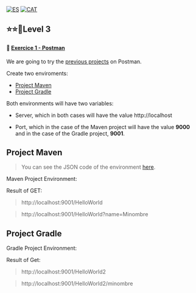 [![ES](https://img.shields.io/badge/ES-red.svg?logo=googletranslate&logoColor=white)](#es)
[![CAT](https://img.shields.io/badge/CAT-yellow.svg?logo=googletranslate&logoColor=white)](#cat)


⭐⭐🌟Level 3
-

#### 📍 [Exercice 1 - Postman]()

We are going to try the [previous projects]() on Postman.

Create two enviroments:

- [Project Maven](#mav)
- [Project Gradle](#grd)

Both environments will have two variables:

- Server, which in both cases will have the value http://localhost

- Port, which in the case of the Maven project will have the value **9000** and in the case of the Gradle project, **9001**.

<a name="mav"></a>

Project Maven
-

>You can see the JSON code of the environment [here]().

Maven Project Environment:


Result of GET:

>http://localhost:9001/HelloWorld


>http://localhost:9001/HelloWorld?name=Minombre



<a name="grd"></a>

Project Gradle
-

Gradle Project Environment:


Result of Get:

>http://localhost:9001/HelloWorld2


>http://localhost:9001/HelloWorld2/minombre



